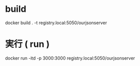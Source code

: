# build
docker build . -t registry.local:5050/ourjsonserver

# 実行 ( run  )
docker run -itd -p 3000:3000 registry.local:5050/ourjsonserver
